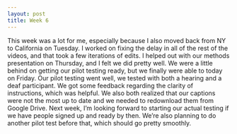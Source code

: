 ```yaml
---
layout: post
title: Week 6
---
```

This week was a lot for me, especially because I also moved back from NY to California on Tuesday. I worked on fixing the delay in all of the rest of the videos, and that took a few iterations of edits. I helped out with our methods presentation on Thursday, and I felt we did pretty well. We were a little behind on getting our pilot testing ready, but we finally were able to today on Friday. Our pilot testing went well, we tested with both a hearing and a deaf participant. We got some feedback regarding the clarity of instructions, which was helpful. We also both realized that our captions were not the most up to date and we needed to redownload them from Google Drive. Next week, I’m looking forward to starting our actual testing if we have people signed up and ready by then. We’re also planning to do another pilot test before that, which should go pretty smoothly. 
